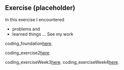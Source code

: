 ## Exercise (placeholder)

In this exercise I encountered
- problems
and
- learned things
...
See my work

coding_foundation[here](https://shenshenl.github.io/cdv-student/coding-exercises/coding_foundation/).

coding_exercise2[here](https://shenshenl.github.io/cdv-student/coding-exercises/exercise2/).

coding_exerciseWeek3[here](https://shenshenl.github.io/cdv-student/coding-exercises/exercise_3/).
coding_exerciseWeek4[here](https://shenshenl.github.io/cdv-student/coding-exercises/exercise4/).
<!-- See my work [here](https://leoneckert.github.io/cdv-student/coding-exercises/placeholder/website/). (note this link goes to GitHub Pages, the *public* face of this project)
̨ -->
